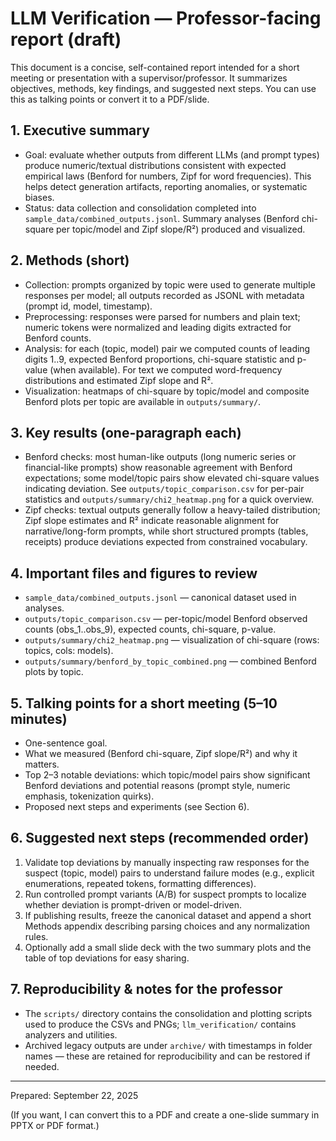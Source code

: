 # LLM Verification — Professor-facing report (draft)

This document is a concise, self-contained report intended for a short meeting or presentation with a supervisor/professor. It summarizes objectives, methods, key findings, and suggested next steps. You can use this as talking points or convert it to a PDF/slide.

## 1. Executive summary

- Goal: evaluate whether outputs from different LLMs (and prompt types) produce numeric/textual distributions consistent with expected empirical laws (Benford for numbers, Zipf for word frequencies). This helps detect generation artifacts, reporting anomalies, or systematic biases.
- Status: data collection and consolidation completed into `sample_data/combined_outputs.jsonl`. Summary analyses (Benford chi-square per topic/model and Zipf slope/R²) produced and visualized.

## 2. Methods (short)

- Collection: prompts organized by topic were used to generate multiple responses per model; all outputs recorded as JSONL with metadata (prompt id, model, timestamp).
- Preprocessing: responses were parsed for numbers and plain text; numeric tokens were normalized and leading digits extracted for Benford counts.
- Analysis: for each (topic, model) pair we computed counts of leading digits 1..9, expected Benford proportions, chi-square statistic and p-value (when available). For text we computed word-frequency distributions and estimated Zipf slope and R².
- Visualization: heatmaps of chi-square by topic/model and composite Benford plots per topic are available in `outputs/summary/`.

## 3. Key results (one-paragraph each)

- Benford checks: most human-like outputs (long numeric series or financial-like prompts) show reasonable agreement with Benford expectations; some model/topic pairs show elevated chi-square values indicating deviation. See `outputs/topic_comparison.csv` for per-pair statistics and `outputs/summary/chi2_heatmap.png` for a quick overview.
- Zipf checks: textual outputs generally follow a heavy-tailed distribution; Zipf slope estimates and R² indicate reasonable alignment for narrative/long-form prompts, while short structured prompts (tables, receipts) produce deviations expected from constrained vocabulary.

## 4. Important files and figures to review

- `sample_data/combined_outputs.jsonl` — canonical dataset used in analyses.
- `outputs/topic_comparison.csv` — per-topic/model Benford observed counts (obs_1..obs_9), expected counts, chi-square, p-value.
- `outputs/summary/chi2_heatmap.png` — visualization of chi-square (rows: topics, cols: models).
- `outputs/summary/benford_by_topic_combined.png` — combined Benford plots by topic.

## 5. Talking points for a short meeting (5–10 minutes)

- One-sentence goal.
- What we measured (Benford chi-square, Zipf slope/R²) and why it matters.
- Top 2–3 notable deviations: which topic/model pairs show significant Benford deviations and potential reasons (prompt style, numeric emphasis, tokenization quirks).
- Proposed next steps and experiments (see Section 6).

## 6. Suggested next steps (recommended order)

1. Validate top deviations by manually inspecting raw responses for the suspect (topic, model) pairs to understand failure modes (e.g., explicit enumerations, repeated tokens, formatting differences).
2. Run controlled prompt variants (A/B) for suspect prompts to localize whether deviation is prompt-driven or model-driven.
3. If publishing results, freeze the canonical dataset and append a short Methods appendix describing parsing choices and any normalization rules.
4. Optionally add a small slide deck with the two summary plots and the table of top deviations for easy sharing.

## 7. Reproducibility & notes for the professor

- The `scripts/` directory contains the consolidation and plotting scripts used to produce the CSVs and PNGs; `llm_verification/` contains analyzers and utilities.
- Archived legacy outputs are under `archive/` with timestamps in folder names — these are retained for reproducibility and can be restored if needed.

---

Prepared: September 22, 2025

(If you want, I can convert this to a PDF and create a one-slide summary in PPTX or PDF format.)
